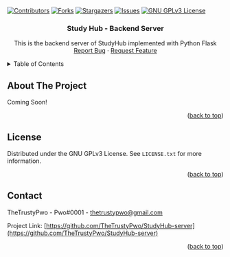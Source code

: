 [![Contributors][contributors-shield]][contributors-url]
[![Forks][forks-shield]][forks-url]
[![Stargazers][stars-shield]][stars-url]
[![Issues][issues-shield]][issues-url]
[![GNU GPLv3 License][license-shield]][license-url]


<!-- PROJECT TITLE -->
<!--suppress HtmlDeprecatedAttribute, HtmlUnknownAnchorTarget -->

<div align="center">
<h3 align="center">Study Hub - Backend Server</h3>
  <p align="center">
    This is the backend server of StudyHub implemented with Python Flask
    <br/>
    <a href="https://github.com/TheTrustyPwo/StudyHub-server/issues">Report Bug</a>
    ·
    <a href="https://github.com/TheTrustyPwo/StudyHub-server/issues">Request Feature</a>
  </p>
</div>


<!-- TABLE OF CONTENTS -->
<details>
  <summary>Table of Contents</summary>
  <ol>
    <li><a href="#about-the-project">About The Project</a></li>
    <li><a href="#license">License</a></li>
    <li><a href="#contact">Contact</a></li>
  </ol>
</details>


<!-- ABOUT THE PROJECT -->
## About The Project

Coming Soon!

<p align="right">(<a href="#top">back to top</a>)</p>


<!-- LICENSE -->
## License

Distributed under the GNU GPLv3 License. See `LICENSE.txt` for more information.

<p align="right">(<a href="#top">back to top</a>)</p>


<!-- CONTACT -->
## Contact

TheTrustyPwo - Pwo#0001 - thetrustypwo@gmail.com

Project Link: [https://github.com/TheTrustyPwo/StudyHub-server](https://github.com/TheTrustyPwo/StudyHub-server)

<p align="right">(<a href="#top">back to top</a>)</p>


<!-- MARKDOWN LINKS & IMAGES -->
[contributors-shield]: https://img.shields.io/github/contributors/TheTrustyPwo/StudyHub-server.svg?style=for-the-badge
[contributors-url]: https://github.com/TheTrustyPwo/StudyHub-server/graphs/contributors
[forks-shield]: https://img.shields.io/github/forks/TheTrustyPwo/StudyHub-server.svg?style=for-the-badge
[forks-url]: https://github.com/TheTrustyPwo/StudyHub-server/network/members
[stars-shield]: https://img.shields.io/github/stars/TheTrustyPwo/StudyHub-server.svg?style=for-the-badge
[stars-url]: https://github.com/TheTrustyPwo/StudyHub-server/stargazers
[issues-shield]: https://img.shields.io/github/issues/TheTrustyPwo/StudyHub-server.svg?style=for-the-badge
[issues-url]: https://github.com/TheTrustyPwo/StudyHub-server/issues
[license-shield]: https://img.shields.io/github/license/TheTrustyPwo/StudyHub-server.svg?style=for-the-badge
[license-url]: https://github.com/TheTrustyPwo/StudyHub-server/blob/master/LICENSE.txt